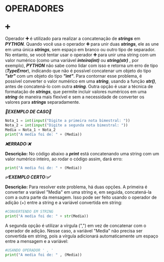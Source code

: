 # OPERADORES

## ➕
Operador **➕** é utilizado para realizar a concatenação de __*strings*__ em __*PYTHON*__. Quando você usa o operador **➕** para unir duas __*strings*__, ele as une em uma única __*strings*__, sem espaço em branco ou outro tipo de separador. No entanto, se você tentar usar o operador **➕** para unir uma string com um valor numérico (como uma variável __*inteira(int)*__ ou __*string(str)*__ , por exemplo), __*PYTHON*__ não sabe como lidar com isso e retorna um erro de tipo (__*TypeError*__), indicando que não é possível concatenar um objeto do tipo __*"str"*__ 
com um objeto do tipo __*"int"*__.
Para contornar esse problema, é possível converter o valor numérico em uma __*string*__, usando a função __*str()*__, antes de concatená-lo com outra __*string*__. Outra opção é usar a técnica de formatação de __*strings*__, que permite incluir valores numéricos em uma __*string*__ de maneira mais flexível e sem a necessidade de converter os valores para __*strings*__ separadamente.

__*🐍EXEMPLO DE CASO🐍*__
~~~python
Nota_1 = int(input("Digite a primeira nota bimestral: "))
Nota_2 = int(input("Digite a segunda nota bimestral: "))
Media = Nota_1 + Nota_2
print("A media foi de: " + (Media))
~~~
__*❌ERRADO:❌*__

**Descrição:** No código abaixo a __*print*__ está concatenando uma string com um valor numérico inteiro, ao rodar o código assim, dará erro:
~~~python
print("A media foi de: " + (Media))
~~~ 

__*✅EXEMPLO CERTO:✅*__

**Descrição:** Para resolver este problema, há duas opções. A primeira é converter a variável "Media" em uma string e, em seguida, concatená-la com a outra parte da mensagem. Isso pode ser feito usando o operador de adição (+) entre a string e a variável convertida em string:
~~~python
#CONVERTENDO EM STRING
print("A media foi de: " + str(Media))
~~~

A segunda opção é utilizar a vírgula (",") em vez de concatenar com o operador de adição. Nesse caso, a variável "Media" não precisa ser convertida em string, pois a vírgula adicionará automaticamente um espaço entre a mensagem e a variável:

~~~Python
#USANDO OPERADOR ' , '
print("A media foi de: " , (Media))
~~~~
